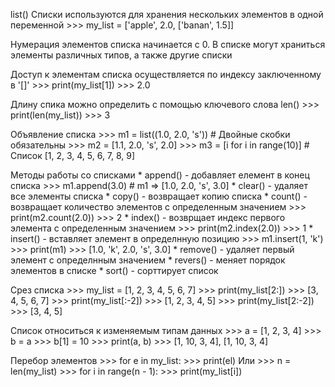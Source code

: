 list()
Списки используются для хранения нескольких элементов в одной переменной
    >>> my_list = ['apple', 2.0, ['banan', 1.5]]

Нумерация элементов списка начинается с 0.
В списке могут храниться элементы различных типов, а также другие списки

Доступ к элементам списка осуществляется по индексу заключенному в '[]'
    >>> print(my_list[1])
    >>> 2.0

Длину спика можно определить с помощью ключевого слова len()
    >>> print(len(my_list))
    >>> 3

Объявление списка
    >>> m1 = list((1.0, 2.0, 's'))  # Двойные скобки обязательны
    >>> m2 = [1.1, 2.0, 's', 2.0]
    >>> m3 = [i for i in range(10)] # Список [1, 2, 3, 4, 5, 6, 7, 8, 9]

Методы работы со списками
    * append() - добавляет елемент в конец списка
        >>> m1.append(3.0)  # m1 => [1.0, 2.0, 's', 3.0]
    * clear() - удаляет все элементы списка
    * copy() - возвращает копию списка
    * count() - возвращает количество элементов с определенным значением
        >>> print(m2.count(2.0))
        >>> 2
    * index() - возврщает индекс первого элемента с определенным значением
        >>> print(m2.index(2.0))
        >>> 1
    * insert() - вставляет элемент в определнную позицию
        >>> m1.insert(1, 'k')
        >>> print(m1)
        >>> [1.0, 'k', 2.0, 's', 3.0]
    * remove() - удаляет первый элемент с определнным значением
    * revers() - меняет порядок элементов в списке
    * sort() - сорттирует список

Срез списка
    >>> my_list = [1, 2, 3, 4, 5, 6, 7]
    >>> print(my_list[2:])
    >>> [3, 4, 5, 6, 7]
    >>> print(my_list[:-2])
    >>> [1, 2, 3, 4, 5]
    >>> print(my_list[2:-2])
    >>> [3, 4, 5]

Список относиться к изменяемым типам данных
    >>> a = [1, 2, 3, 4]
    >>> b = a
    >>> b[1] = 10
    >>> print(a, b)
    >>> [1, 10, 3, 4], [1, 10, 3, 4]

Перебор элементов
    >>> for e in my_list:
    >>>     print(el)
Или
    >>> n = len(my_list)
    >>> for i in range(n - 1):
    >>>     print(my_list[i])
